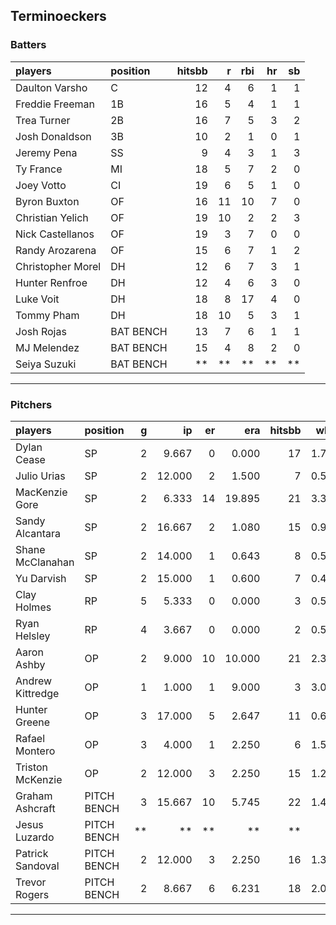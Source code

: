 ## Terminoeckers

### Batters

 
|players           |position  | hitsbb|  r| rbi| hr| sb| 
|:-----------------|:---------|------:|--:|---:|--:|--:| 
|Daulton Varsho    |C         |     12|  4|   6|  1|  1| 
|Freddie Freeman   |1B        |     16|  5|   4|  1|  1| 
|Trea Turner       |2B        |     16|  7|   5|  3|  2| 
|Josh Donaldson    |3B        |     10|  2|   1|  0|  1| 
|Jeremy Pena       |SS        |      9|  4|   3|  1|  3| 
|Ty France         |MI        |     18|  5|   7|  2|  0| 
|Joey Votto        |CI        |     19|  6|   5|  1|  0| 
|Byron Buxton      |OF        |     16| 11|  10|  7|  0| 
|Christian Yelich  |OF        |     19| 10|   2|  2|  3| 
|Nick Castellanos  |OF        |     19|  3|   7|  0|  0| 
|Randy Arozarena   |OF        |     15|  6|   7|  1|  2| 
|Christopher Morel |DH        |     12|  6|   7|  3|  1| 
|Hunter Renfroe    |DH        |     12|  4|   6|  3|  0| 
|Luke Voit         |DH        |     18|  8|  17|  4|  0| 
|Tommy Pham        |DH        |     18| 10|   5|  3|  1| 
|Josh Rojas        |BAT BENCH |     13|  7|   6|  1|  1| 
|MJ Melendez       |BAT BENCH |     15|  4|   8|  2|  0| 
|Seiya Suzuki      |BAT BENCH |     **| **|  **| **| **| 


* * *

### Pitchers

 
|players          |position    |  g|     ip| er|    era| hitsbb|  whip| so|  w| sv| 
|:----------------|:-----------|--:|------:|--:|------:|------:|-----:|--:|--:|--:| 
|Dylan Cease      |SP          |  2|  9.667|  0|  0.000|     17| 1.759| 16|  1|  0| 
|Julio Urias      |SP          |  2| 12.000|  2|  1.500|      7| 0.583| 16|  1|  0| 
|MacKenzie Gore   |SP          |  2|  6.333| 14| 19.895|     21| 3.316|  4|  0|  0| 
|Sandy Alcantara  |SP          |  2| 16.667|  2|  1.080|     15| 0.900| 11|  0|  0| 
|Shane McClanahan |SP          |  2| 14.000|  1|  0.643|      8| 0.571| 16|  1|  0| 
|Yu Darvish       |SP          |  2| 15.000|  1|  0.600|      7| 0.467| 13|  2|  0| 
|Clay Holmes      |RP          |  5|  5.333|  0|  0.000|      3| 0.562|  5|  0|  3| 
|Ryan Helsley     |RP          |  4|  3.667|  0|  0.000|      2| 0.545|  5|  0|  2| 
|Aaron Ashby      |OP          |  2|  9.000| 10| 10.000|     21| 2.333|  7|  0|  0| 
|Andrew Kittredge |OP          |  1|  1.000|  1|  9.000|      3| 3.000|  1|  0|  0| 
|Hunter Greene    |OP          |  3| 17.000|  5|  2.647|     11| 0.647| 21|  1|  0| 
|Rafael Montero   |OP          |  3|  4.000|  1|  2.250|      6| 1.500|  2|  0|  0| 
|Triston McKenzie |OP          |  2| 12.000|  3|  2.250|     15| 1.250| 12|  1|  0| 
|Graham Ashcraft  |PITCH BENCH |  3| 15.667| 10|  5.745|     22| 1.404| 10|  1|  0| 
|Jesus Luzardo    |PITCH BENCH | **|     **| **|     **|     **|    **| **| **| **| 
|Patrick Sandoval |PITCH BENCH |  2| 12.000|  3|  2.250|     16| 1.333| 13|  0|  0| 
|Trevor Rogers    |PITCH BENCH |  2|  8.667|  6|  6.231|     18| 2.077|  7|  1|  0| 


* * *


